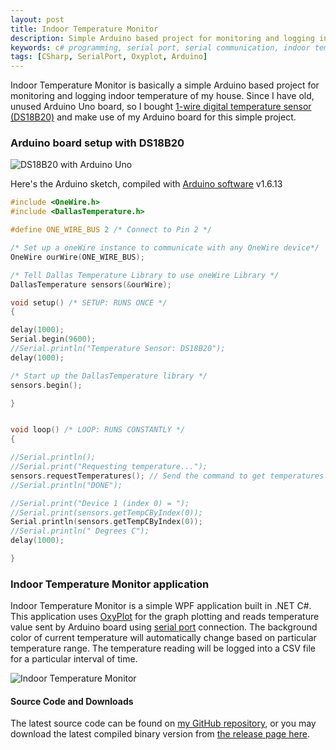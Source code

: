 ```yaml
---
layout: post
title: Indoor Temperature Monitor
description: Simple Arduino based project for monitoring and logging indoor temperature of my house. The application is built in .NET C# with live graph using OxyPlot.
keywords: c# programming, serial port, serial communication, indoor temperature monitor, arduino uno, ds18b20 temperature sensor, oxyplot graph
tags: [CSharp, SerialPort, Oxyplot, Arduino]
---
```


Indoor Temperature Monitor is basically a simple Arduino based project for monitoring and logging indoor temperature of my house. Since I have old, unused Arduino Uno board, so I bought [1-wire digital temperature sensor (DS18B20)](https://www.maximintegrated.com/en/products/analog/sensors-and-sensor-interface/DS18B20.html) and make use of my Arduino board for this simple project.

### Arduino board setup with DS18B20

![DS18B20 with Arduino Uno](http://i.imgur.com/9OlPFLG.png)

Here's the Arduino sketch, compiled with [Arduino software](https://www.arduino.cc/en/Main/Software) v1.6.13

```c
#include <OneWire.h>
#include <DallasTemperature.h>

#define ONE_WIRE_BUS 2 /* Connect to Pin 2 */

/* Set up a oneWire instance to communicate with any OneWire device*/
OneWire ourWire(ONE_WIRE_BUS);

/* Tell Dallas Temperature Library to use oneWire Library */
DallasTemperature sensors(&ourWire);

void setup() /* SETUP: RUNS ONCE */
{

delay(1000);
Serial.begin(9600);
//Serial.println("Temperature Sensor: DS18B20");
delay(1000);

/* Start up the DallasTemperature library */
sensors.begin();

}


void loop() /* LOOP: RUNS CONSTANTLY */
{

//Serial.println();
//Serial.print("Requesting temperature...");
sensors.requestTemperatures(); // Send the command to get temperatures
//Serial.println("DONE");

//Serial.print("Device 1 (index 0) = ");
//Serial.print(sensors.getTempCByIndex(0));
Serial.println(sensors.getTempCByIndex(0));
//Serial.println(" Degrees C");
delay(1000);

}
```

### Indoor Temperature Monitor application

Indoor Temperature Monitor is a simple WPF application built in .NET C#. This application uses [OxyPlot](http://www.oxyplot.org/) for the graph plotting and reads temperature value sent by Arduino board using [serial port](https://msdn.microsoft.com/en-us/library/system.io.ports.serialport(v=vs.110).aspx) connection. The background color of current temperature will automatically change based on particular temperature range. The temperature reading will be logged into a CSV file for a particular interval of time.

![Indoor Temperature Monitor](http://i.imgur.com/8CPtSVg.png)

#### Source Code and Downloads

The latest source code can be found on [my GitHub repository](http://github.com/heiswayi/IndoorTempMonitor), or you may download the latest compiled binary version from [the release page here](https://github.com/heiswayi/IndoorTempMonitor/releases).
